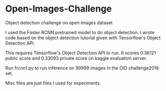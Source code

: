 # Open-Images-Challenge
Object detection challenge on open images dataset

I used the Faster RCNN pretrained model to do object detection. I wrote code based on the object detection tutorial given with Tensorflow's Object Detection API.

This requires Tensorflow's Object Detection API to run. It scores 0.36121 public score and 0.33093 private score on kaggle evaluation server.

Run frcnn1.py to run inference on 99999 images in the OID challenge2018 set.

Misc files are just files I used for experiments.
